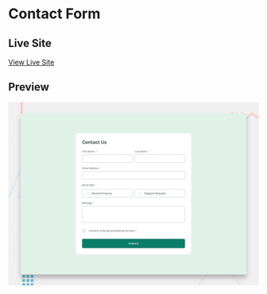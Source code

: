 # Contact Form

## Live Site
[View Live Site]()

## Preview
![Desktop Preview](./design/desktop-preview.jpg)
